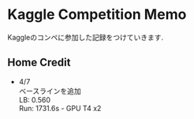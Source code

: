 # Kaggle Competition Memo
Kaggleのコンペに参加した記録をつけていきます.

## Home Credit
* 4/7  
  ベースラインを追加<br> 
  LB: 0.560<br> 
  Run: 1731.6s - GPU T4 x2<br>
